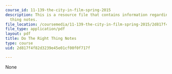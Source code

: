 ```yaml
---
course_id: 11-139-the-city-in-film-spring-2015
description: This is a resource file that contains information regarding do the right
  thing notes.
file_location: /coursemedia/11-139-the-city-in-film-spring-2015/2d817f4f82d3239e45e01cf00f0f717f_MIT11_139S15_Dotheright2.pdf
file_type: application/pdf
layout: pdf
title: Do The Right Thing Notes
type: course
uid: 2d817f4f82d3239e45e01cf00f0f717f

---
```

None